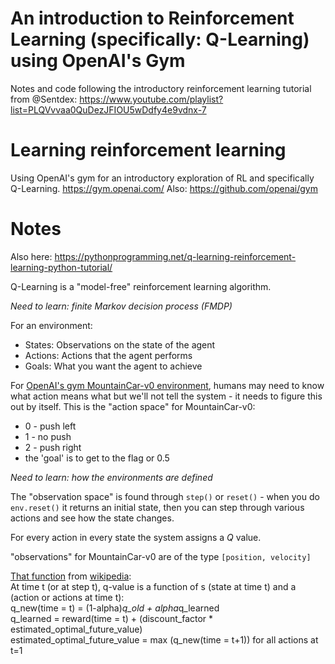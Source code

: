 # An introduction to Reinforcement Learning (specifically: Q-Learning) using OpenAI's Gym
Notes and code following the introductory reinforcement learning tutorial from @Sentdex: https://www.youtube.com/playlist?list=PLQVvvaa0QuDezJFIOU5wDdfy4e9vdnx-7

# Learning reinforcement learning
Using OpenAI's gym for an introductory exploration of RL and specifically Q-Learning.
https://gym.openai.com/
Also: https://github.com/openai/gym

# Notes
Also here: https://pythonprogramming.net/q-learning-reinforcement-learning-python-tutorial/   

Q-Learning is a "model-free" reinforcement learning algorithm.

_Need to learn:  finite Markov decision process (FMDP)_

For an environment:
* States: Observations on the state of the agent
* Actions: Actions that the agent performs
* Goals: What you want the agent to achieve  

For [OpenAI's gym MountainCar-v0 environment](https://github.com/openai/gym/wiki/MountainCar-v0), humans may need to know what action means what but we'll not tell the system - it needs to figure this out by itself. This is the "action space" for MountainCar-v0:
* 0 - push left
* 1 - no push
* 2 - push right
* the 'goal' is to get to the flag or 0.5

_Need to learn:  how the environments are defined_  

The "observation space" is found through ```step()``` or ```reset()``` - when you do ```env.reset()``` it returns an initial state, then you can step through various actions and see how the state changes.

For every action in every state the system assigns a *Q* value.

"observations" for MountainCar-v0 are of the type ```[position, velocity]```

[That function](https://en.wikipedia.org/wiki/Q-learning#Algorithm) from [wikipedia](https://en.wikipedia.org/wiki/Q-learning):  
At time t (or at step t), q-value is a function of s (state at time t) and a (action or actions at time t):  
q_new(time = t) = (1-alpha)*q_old + alpha*q_learned  
q_learned = reward(time = t) + (discount_factor * estimated_optimal_future_value)  
estimated_optimal_future_value = max (q_new(time = t+1)) for all actions at t=1  


